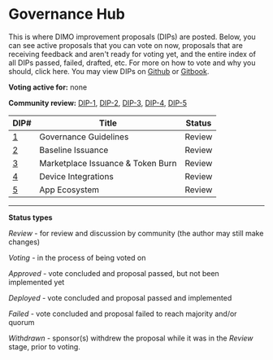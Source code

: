 # Governance Hub

This is where DIMO improvement proposals (DIPs) are posted. Below, you can see active proposals that you can vote on now, proposals that are receiving feedback and aren't ready for voting yet, and the entire index of all DIPs passed, failed, drafted, etc. For more on how to vote and why you should, click here. You may view DIPs on [Github](https://github.com/DIMO-Network/DIP) or [Gitbook](https://docs.dimo.zone/dips).

**Voting active for:** none

**Community review:** [DIP-1](dip-1-governance-guidelines.md), [DIP-2](dip-2-baseline-issuance.md), [DIP-3](dip-3-marketplace-issuance-and-token-burn.md), [DIP-4](dip-4-device-integrations.md), [DIP-5](dip-5-app-ecosystem.md)

| DIP#                                              | Title                             | Status |
| ------------------------------------------------- | --------------------------------- | ------ |
| [1](dip-1-governance-guidelines.md)               | Governance Guidelines             | Review |
| [2](dip-2-baseline-issuance.md)                   | Baseline Issuance                 | Review |
| [3](dip-3-marketplace-issuance-and-token-burn.md) | Marketplace Issuance & Token Burn | Review |
| [4](dip-4-device-integrations.md)                 | Device Integrations               | Review |
| [5](dip-5-app-ecosystem.md)                       | App Ecosystem                     | Review |

***

**Status types**

_Review_ - for review and discussion by community (the author may still make changes)

_Voting_ - in the process of being voted on

_Approved_ - vote concluded and proposal passed, but not been implemented yet

_Deployed -_ vote concluded and proposal passed and implemented

_Failed_ - vote concluded and proposal failed to reach majority and/or quorum

_Withdrawn_ - sponsor(s) withdrew the proposal while it was in the _Review_ stage, prior to voting.
